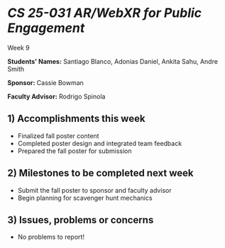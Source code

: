 
# *CS 25-031 AR/WebXR for Public Engagement*

Week 9

**Students' Names:**
Santiago Blanco, Adonias Daniel, Ankita Sahu, Andre Smith  

**Sponsor:**
Cassie Bowman  

**Faculty Advisor:**
Rodrigo Spinola  

## 1) Accomplishments this week ##
   - Finalized fall poster content
   - Completed poster design and integrated team feedback
   - Prepared the fall poster for submission

## 2) Milestones to be completed next week ##
   - Submit the fall poster to sponsor and faculty advisor
   - Begin planning for scavenger hunt mechanics

## 3) Issues, problems or concerns ##
   - No problems to report!

